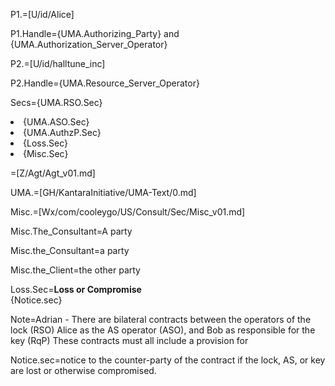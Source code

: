 P1.=[U/id/Alice]

P1.Handle={UMA.Authorizing_Party} and {UMA.Authorization_Server_Operator}

P2.=[U/id/halltune_inc]

P2.Handle={UMA.Resource_Server_Operator}

Secs={UMA.RSO.Sec}<li>{UMA.ASO.Sec}<li>{UMA.AuthzP.Sec}<li>{Loss.Sec}<li>{Misc.Sec}


=[Z/Agt/Agt_v01.md]

UMA.=[GH/KantaraInitiative/UMA-Text/0.md]

Misc.=[Wx/com/cooleygo/US/Consult/Sec/Misc_v01.md]

Misc.The_Consultant=A party

Misc.the_Consultant=a party

Misc.the_Client=the other party

Loss.Sec=<b>Loss or Compromise</b><br>{Notice.sec}

Note=Adrian - There are bilateral contracts between the operators of the lock (RSO) Alice as the AS operator (ASO), and Bob as responsible for the key (RqP)  These contracts must all include a provision for 

Notice.sec=notice to the counter-party of the contract if the lock, AS, or key are lost or otherwise compromised.